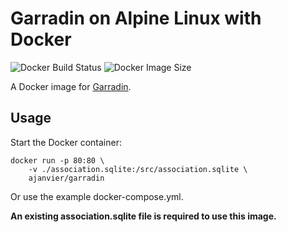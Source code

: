 Garradin on Alpine Linux with Docker
==============================================
![Docker Build Status](https://img.shields.io/docker/build/ajanvier/garradin.svg)
![Docker Image Size](https://img.shields.io/microbadger/image-size/ajanvier/garradin.svg)

A Docker image for [Garradin](http://dev.kd2.org/garradin/).

Usage
-----
Start the Docker container:

    docker run -p 80:80 \
        -v ./association.sqlite:/src/association.sqlite \
        ajanvier/garradin

Or use the example docker-compose.yml.

**An existing association.sqlite file is required to use this image.**
